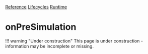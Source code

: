 <div class="pmwdoc-reference-breadcrumbs">
<a href="../../../">Reference</a>
<a href="../../">Lifecycles</a>
<a href="../">Runtime</a>
</div>

# onPreSimulation

!!! warning "Under construction"
    This page is under construction - information may be incomplete or missing.
